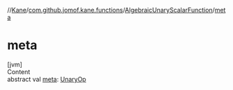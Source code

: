 //[Kane](../../index.md)/[com.github.jomof.kane.functions](../index.md)/[AlgebraicUnaryScalarFunction](index.md)/[meta](meta.md)



# meta  
[jvm]  
Content  
abstract val [meta](meta.md): [UnaryOp](../../com.github.jomof.kane.impl/-unary-op/index.md)  



